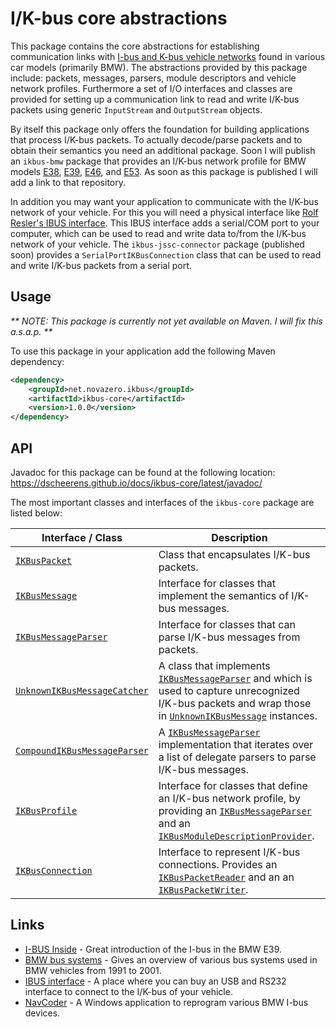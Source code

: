 I/K-bus core abstractions
=========================

This package contains the core abstractions for establishing communication links with [I-bus and K-bus vehicle networks](http://e38.org/bussystem.pdf) found in various car models (primarily BMW).
The abstractions provided by this package include: packets, messages, parsers, module descriptors and vehicle network profiles.
Furthermore a set of I/O interfaces and classes are provided for setting up a communication link to read and write I/K-bus packets using generic `InputStream` and `OutputStream` objects.

By itself this package only offers the foundation for building applications that process I/K-bus packets.
To actually decode/parse packets and to obtain their semantics you need an additional package.
Soon I will publish an `ikbus-bmw` package that provides an I/K-bus network profile for BMW models [E38](https://en.wikipedia.org/wiki/BMW_7_Series_%28E38%29), [E39](https://en.wikipedia.org/wiki/BMW_5_Series_%28E39%29), [E46](https://en.wikipedia.org/wiki/BMW_3_Series_%28E46%29), and [E53](https://en.wikipedia.org/wiki/BMW_X5_%28E53%29).
As soon as this package is published I will add a link to that repository.

In addition you may want your application to communicate with the I/K-bus network of your vehicle.
For this you will need a physical interface like [Rolf Resler's IBUS interface](http://www.reslers.de/IBUS/).
This IBUS interface adds a serial/COM port to your computer, which can be used to read and write data to/from the I/K-bus network of your vehicle.
The `ikbus-jssc-connector` package (published soon) provides a `SerialPortIKBusConnection` class that can be used to read and write I/K-bus packets from a serial port.

Usage
-----

_** NOTE: This package is currently not yet available on Maven. I will fix this a.s.a.p. **_

To use this package in your application add the following Maven dependency:
```xml
<dependency>
	<groupId>net.novazero.ikbus</groupId>
	<artifactId>ikbus-core</artifactId>
	<version>1.0.0</version>
</dependency>
```

API
---

Javadoc for this package can be found at the following location: https://dscheerens.github.io/docs/ikbus-core/latest/javadoc/

The most important classes and interfaces of the `ikbus-core` package are listed below:

| Interface / Class | Description |
| ----------------- | ----------- |
| [`IKBusPacket`](https://dscheerens.github.io/docs/ikbus-core/latest/javadoc/index.html?net/novazero/lib/ikbus/IKBusPacket.html) | Class that encapsulates I/K-bus packets. |
| [`IKBusMessage`](https://dscheerens.github.io/docs/ikbus-core/latest/javadoc/index.html?net/novazero/lib/ikbus/IKBusMessage.html) | Interface for classes that implement the semantics of I/K-bus messages. |
| [`IKBusMessageParser`](https://dscheerens.github.io/docs/ikbus-core/latest/javadoc/index.html?net/novazero/lib/ikbus/IKBusMessageParser.html) | Interface for classes that can parse I/K-bus messages from packets. |
| [`UnknownIKBusMessageCatcher`](https://dscheerens.github.io/docs/ikbus-core/latest/javadoc/index.html?net/novazero/lib/ikbus/UnknownIKBusMessageCatcher.html) | A class that implements [`IKBusMessageParser`](https://dscheerens.github.io/docs/ikbus-core/latest/javadoc/index.html?net/novazero/lib/ikbus/IKBusMessageParser.html) and which is used to capture unrecognized I/K-bus packets and wrap those in [`UnknownIKBusMessage`](https://dscheerens.github.io/docs/ikbus-core/latest/javadoc/index.html?net/novazero/lib/ikbus/UnknownIKBusMessage.html) instances. |
| [`CompoundIKBusMessageParser`](https://dscheerens.github.io/docs/ikbus-core/latest/javadoc/index.html?net/novazero/lib/ikbus/CompoundIKBusMessageParser.html) | A [`IKBusMessageParser`](https://dscheerens.github.io/docs/ikbus-core/latest/javadoc/index.html?net/novazero/lib/ikbus/IKBusMessageParser.html) implementation that iterates over a list of delegate parsers to parse I/K-bus messages. |
| [`IKBusProfile`](https://dscheerens.github.io/docs/ikbus-core/latest/javadoc/index.html?net/novazero/lib/ikbus/IKBusProfile.html) | Interface for classes that define an I/K-bus network profile, by providing an [`IKBusMessageParser`](https://dscheerens.github.io/docs/ikbus-core/latest/javadoc/index.html?net/novazero/lib/ikbus/IKBusMessageParser.html) and an [`IKBusModuleDescriptionProvider`](https://dscheerens.github.io/docs/ikbus-core/latest/javadoc/index.html?net/novazero/lib/ikbus/IKBusModuleDescriptionProvider.html). |
| [`IKBusConnection`](https://dscheerens.github.io/docs/ikbus-core/latest/javadoc/index.html?net/novazero/lib/ikbus/io/IKBusConnection.html) | Interface to represent I/K-bus connections. Provides an [`IKBusPacketReader`](https://dscheerens.github.io/docs/ikbus-core/latest/javadoc/index.html?net/novazero/lib/ikbus/io/IKBusPacketReader.html) and an an [`IKBusPacketWriter`](https://dscheerens.github.io/docs/ikbus-core/latest/javadoc/index.html?net/novazero/lib/ikbus/io/IKBusPacketWriter.html). |

Links
-----
* [I-BUS Inside](http://web.comhem.se/mulle2/IBUSInsideDRAFTREV5.pdf) - Great introduction of the I-bus in the BMW E39. 
* [BMW bus systems](http://e38.org/bussystem.pdf) - Gives an overview of various bus systems used in BMW vehicles from 1991 to 2001.
* [IBUS interface](http://www.reslers.de/IBUS/) - A place where you can buy an USB and RS232 interface to connect to the I/K-bus of your vehicle.
* [NavCoder](http://www.navcoder.com/) - A Windows application to reprogram various BMW I-bus devices.
